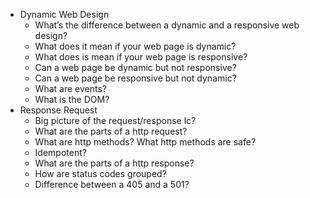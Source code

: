 * Dynamic Web Design
    * What’s the difference between a dynamic and a responsive web design? 
    * What does it mean if your web page is dynamic? 
    * What does is mean if your web page is responsive?
    * Can a web page be dynamic but not responsive? 
    * Can a web page be responsive but not dynamic? 
    * What are events?
    * What is the DOM?
* Response Request
    * Big picture of the request/response lc? 
    * What are the parts of a http request? 
    * What are http methods? What http methods are safe? 
    * Idempotent?
    *  What are the parts of a http response? 
    * How are status codes grouped? 
    * Difference between a 405 and a 501?